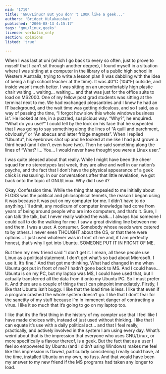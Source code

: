 ```yaml
---
nid: '1719'
title: 'GNU/Linux? But you don''t LOOK like a geek...'
authors: 'Bridget Kulakauskas'
published: '2006-08-13 4:15:17'
tags: 'gnu/linux,geeks'
license: verbatim_only
section: opinions
listed: 'true'

---
```

When I was last at uni (which I go back to every so often, just to prove to myself that I can’t sit through another degree), I found myself in a situation where I was sitting at a computer in the library of a public high school in Western Australia, trying to write a lesson plan (I was dabbling with the idea of being a high school teacher at the time). It was 40°C (104°F) outside, and inside wasn’t much better. I was sitting on an uncomfortably high plastic chair waiting... waiting... waiting... and that was just for the office suite to load on MS2000. One of my fellow post grad students was sitting at the terminal next to me. We had exchanged pleasantries and I knew he had an IT background, and the wait time was getting ridiculous, and so I said, as a way of passing the time, “I forgot how slow this whole windows business is”. He looked at me, in a puzzled, suspicious way. “Why?”, he enquired. “What do you use?” I could tell by the look on his face that he suspected that I was going to say something along the lines of “A quill and parchment, obviously” or “An abacus and letter fridge magnets”. When I replied “Ubuntu”, his eyebrows shot up and he looked at me like I had just grown a third head (and I don't even have two). Then he said something along the lines of “What? I... You... I would never have thought you were a Linux user.”

I was quite pleased about that really. While I might have been the cheer squad for no stereotypes last week, they are alive and well in our nation’s psyche, and the fact that I don’t have the physical appearance of a geek chick is reassuring. In our conversations after that little revelation, we got back onto the topic of GNU/Linux. Why did I use it?

Okay. Confession time. While the thing that appealed to me initially about FLOSS was the political and philosophical tennets, the reason I began using it was because it was put on my computer for me. I didn’t have to do anything. I’ll admit, any modicum of computer knowledge had come from years of being around people who are into computers, and that’s it. Sure, I can talk the talk, but I never really walked the walk... I always had someone I could call to do the walking for me. I saw a great dividing line between me and them. I was a user. A consumer. Somebody whose needs were catered to by others. I never even THOUGHT about the OS, or that there were options... I just used whatever was in front of me and, if I am perfectly honest, that’s why I got into Ubuntu. SOMEONE PUT IT IN FRONT OF ME.

But then my new friend said “I don’t get it. I mean, all these people use Linux as a political statement. I don’t get what’s so bad about Microsoft. I use it. It’s fine.” And that got me thinking. What had changed in me when Ubuntu got put in front of me? I hadn’t gone back to MS. And I could have... Ubuntu is on my PC, but my laptop was MS, I could have used that, but I actually transferred all the data from it onto my Ubuntu PC. So I must prefer it. And there are a couple of things that I can pinpoint immediately. Firstly, I like that Ubuntu isn’t buggy. I like that the load time is less. I like that even if a program crashed the whole system doesn’t go. I like that I don’t fear for the sanctity of my stuff because I’m in immenent danger of contracting a virus. I like it so much that it’s going to go on my laptop too.

I like that it’s the first thing in the history of my compter use that I feel like I have made choices with, instead of just used without thinking. I like that I can equate it’s use with a daily political act... and that I feel really, practically, and actively involved in the system I am using every day. What’s weird about that is the impression that everyone who uses GNU/Linux, or more specifically a flavour thereof, is a geek. But the fact that as a user I feel so empowered by Ubuntu (and I didn’t using Windows) makes me feel like this impression is flawed, particularly considering I really could have, at the time, installed Ubuntu on my own, no fuss. And that would have been my answer to my new friend if the MS programs had taken any longer to load.

